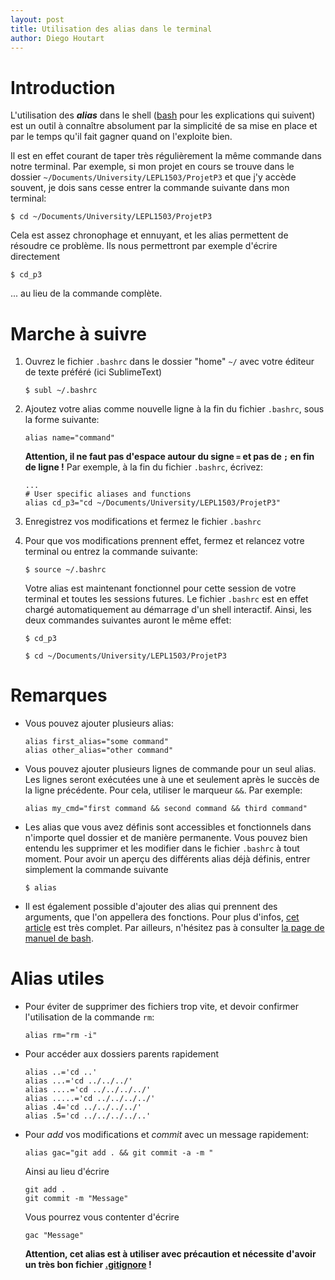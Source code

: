 ```yaml
---
layout: post
title: Utilisation des alias dans le terminal
author: Diego Houtart
---
```


# Introduction

L'utilisation des _**alias**_ dans le shell ([bash](http://man7.org/linux/man-pages/man1/bash.1.html) pour les explications qui suivent) est un outil à connaître absolument par la simplicité de sa mise en place et par le temps qu'il fait gagner quand on l'exploite bien.

Il est en effet courant de taper très régulièrement la même commande dans notre terminal. Par exemple, si mon projet en cours se trouve dans le dossier `~/Documents/University/LEPL1503/ProjetP3` et que j'y accède souvent, je dois sans cesse entrer la commande suivante dans mon terminal:

```
$ cd ~/Documents/University/LEPL1503/ProjetP3
``` 

Cela est assez chronophage et ennuyant, et les alias permettent de résoudre ce problème. Ils nous permettront par exemple d'écrire directement 

```
$ cd_p3 
```
... au lieu de la commande complète.

# Marche à suivre

1. Ouvrez le fichier `.bashrc` dans le dossier "home" `~/` avec votre éditeur de texte préféré (ici SublimeText)

	```
	$ subl ~/.bashrc
	``` 

2. Ajoutez votre alias comme nouvelle ligne à la fin du fichier `.bashrc`, sous la forme suivante:

	```
	alias name="command"
	```

	**Attention, il ne faut pas d'espace autour du signe `=` et pas de `;` en fin de ligne !**
	Par exemple, à la fin du fichier `.bashrc`, écrivez:

	```
	...
	# User specific aliases and functions
	alias cd_p3="cd ~/Documents/University/LEPL1503/ProjetP3"
	```

3. Enregistrez vos modifications et fermez le fichier `.bashrc`

4. Pour que vos modifications prennent effet, fermez et relancez votre terminal ou entrez la commande suivante:

	```
	$ source ~/.bashrc
	```

	Votre alias est maintenant fonctionnel pour cette session de votre terminal et toutes les sessions futures. Le fichier `.bashrc` est en effet chargé automatiquement au démarrage d'un shell interactif. Ainsi, les deux commandes suivantes auront le même effet:

	```
	$ cd_p3
	```

	```
	$ cd ~/Documents/University/LEPL1503/ProjetP3
	```


# **Remarques** 

- Vous pouvez ajouter plusieurs alias:

	```
	alias first_alias="some command"
	alias other_alias="other command"
	```

- Vous pouvez ajouter plusieurs lignes de commande pour un seul alias. Les lignes seront exécutées une à une et seulement après le succès de la ligne précédente. Pour cela, utiliser le marqueur `&&`. Par exemple:

	```
	alias my_cmd="first command && second command && third command"
	``` 

- Les alias que vous avez définis sont accessibles et fonctionnels dans n'importe quel dossier et de manière permanente. Vous pouvez bien entendu les supprimer et les modifier dans le fichier `.bashrc` à tout moment. Pour avoir un aperçu des différents alias déjà définis, entrer simplement la commande suivante

	```
	$ alias
	```

- Il est également possible d'ajouter des alias qui prennent des arguments, que l'on appellera des fonctions. Pour plus d'infos, [cet article](https://linuxize.com/post/how-to-create-bash-aliases/) est très complet. Par ailleurs, n'hésitez pas à consulter [la page de manuel de bash](http://man7.org/linux/man-pages/man1/bash.1.html#ALIASES).

# Alias utiles

* Pour éviter de supprimer des fichiers trop vite, et devoir confirmer l'utilisation de la commande `rm`:

	```
	alias rm="rm -i"
	```

* Pour accéder aux dossiers parents rapidement

	```
	alias ..='cd ..'
	alias ...='cd ../../../'
	alias ....='cd ../../../../'
	alias .....='cd ../../../../'
	alias .4='cd ../../../../'
	alias .5='cd ../../../../..'
	```

* Pour *add* vos modifications et *commit* avec un message rapidement:

	```
	alias gac="git add . && git commit -a -m "
	```
	Ainsi au lieu d'écrire 
	
	```
	git add .
	git commit -m "Message"
	```
	
	Vous pourrez vous contenter d'écrire
	
	```
	gac "Message"
	```
	**Attention, cet alias est à utiliser avec précaution et nécessite d'avoir un très bon fichier [.gitignore](https://git-scm.com/docs/gitignore) !**
